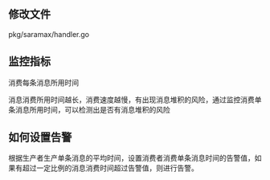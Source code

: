 ## 修改文件
pkg/saramax/handler.go
## 监控指标
消费每条消息所用时间

消息消费所用时间越长，消费速度越慢，有出现消息堆积的风险，通过监控消费单条消息所用时间，可以检测出是否有消息堆积的风险

## 如何设置告警

根据生产者生产单条消息的平均时间，设置消费者消费单条消息时间的告警值，如果有超过一定比例的消息消费时间超过告警值，则进行告警。